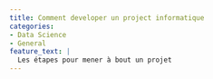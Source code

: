 ```yaml
---
title: Comment developer un project informatique
categories:
- Data Science
- General
feature_text: |
  Les étapes pour mener à bout un projet
---
```



